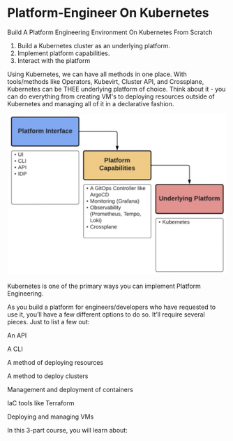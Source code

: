 # Platform-Engineer On Kubernetes

Build A Platform Engineering Environment On Kubernetes From Scratch
1. Build a Kubernetes cluster as an underlying platform.
2. Implement platform capabilities.
3. Interact with the platform

Using Kubernetes, we can have all methods in one place.
With tools/methods like Operators, Kubevirt, Cluster API, and Crossplane, Kubernetes can be THEE underlying platform of choice.
Think about it - you can do everything from creating VM's to deploying resources outside of Kubernetes and managing all of it in a declarative fashion.


![tt](https://github.com/AoO-24/Platform-Engineer-Kube/blob/main/40171730216847_.pic.jpg)

Kubernetes is one of the primary ways you can implement Platform Engineering.

As you build a platform for engineers/developers who have requested to use it, you’ll have a few different options to do so. It’ll require several pieces. Just to list a few out:

An API

A CLI

A method of deploying resources

A method to deploy clusters

Management and deployment of containers

IaC tools like Terraform

Deploying and managing VMs



In this 3-part course, you will learn about:

